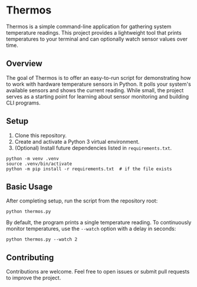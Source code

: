 # Thermos

Thermos is a simple command-line application for gathering system temperature readings. This project provides a lightweight tool that prints temperatures to your terminal and can optionally watch sensor values over time.

## Overview

The goal of Thermos is to offer an easy-to-run script for demonstrating how to work with hardware temperature sensors in Python. It polls your system's available sensors and shows the current reading. While small, the project serves as a starting point for learning about sensor monitoring and building CLI programs.

## Setup

1. Clone this repository.
2. Create and activate a Python 3 virtual environment.
3. (Optional) Install future dependencies listed in `requirements.txt`.

```
python -m venv .venv
source .venv/bin/activate
python -m pip install -r requirements.txt  # if the file exists
```

## Basic Usage

After completing setup, run the script from the repository root:

```
python thermos.py
```

By default, the program prints a single temperature reading. To continuously monitor temperatures, use the `--watch` option with a delay in seconds:

```
python thermos.py --watch 2
```

## Contributing

Contributions are welcome. Feel free to open issues or submit pull requests to improve the project.
